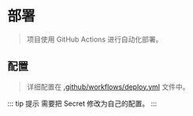 # 部署

> 项目使用 GitHub Actions 进行自动化部署。

## 配置

> 详细配置在 [.github/workflows/deploy.yml](https://gitee.com/tangllty/tang-boot/blob/master/.github/workflows/deploy.yml) 文件中。

::: tip 提示
需要把 Secret 修改为自己的配置。
:::

